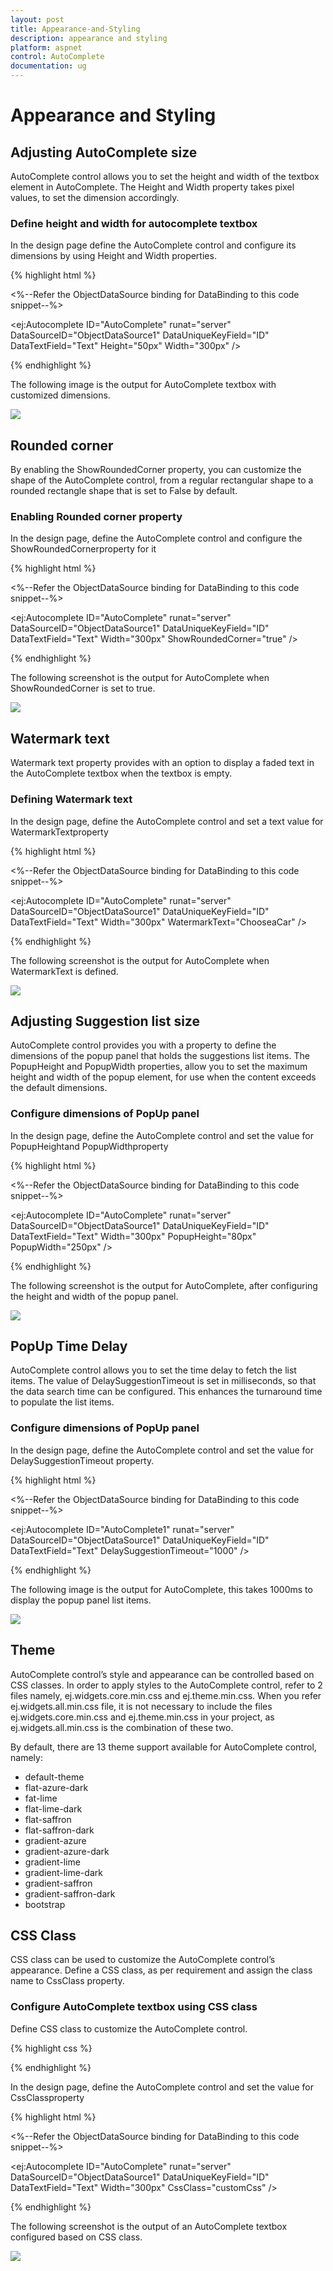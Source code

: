 ```yaml
---
layout: post
title: Appearance-and-Styling
description: appearance and styling
platform: aspnet
control: AutoComplete
documentation: ug
---
```


# Appearance and Styling

## Adjusting AutoComplete size

AutoComplete control allows you to set the height and width of the textbox element in AutoComplete. The Height and Width property takes pixel values, to set the dimension accordingly.

### Define height and width for autocomplete textbox

In the design page define the AutoComplete control and configure its dimensions by using Height and Width properties.

{% highlight html %}

<%--Refer the ObjectDataSource binding for DataBinding to this code snippet--%>

<ej:Autocomplete ID="AutoComplete" runat="server" DataSourceID="ObjectDataSource1" DataUniqueKeyField="ID" DataTextField="Text" Height="50px" Width="300px" />





{% endhighlight %}



The following image is the output for AutoComplete textbox with customized dimensions.

![](Appearance-and-Styling_images/Appearance-and-Styling_img1.png) 



## Rounded corner

By enabling the ShowRoundedCorner property, you can customize the shape of the AutoComplete control, from a regular rectangular shape to a rounded rectangle shape that is set to False by default.

### Enabling Rounded corner property

In the design page, define the AutoComplete control and configure the ShowRoundedCornerproperty for it

{% highlight html %}

<%--Refer the ObjectDataSource binding for DataBinding to this code snippet--%>

<ej:Autocomplete ID="AutoComplete" runat="server" DataSourceID="ObjectDataSource1" DataUniqueKeyField="ID" DataTextField="Text" Width="300px" ShowRoundedCorner="true" />



{% endhighlight %}



The following screenshot is the output for AutoComplete when ShowRoundedCorner is set to true.

![](Appearance-and-Styling_images/Appearance-and-Styling_img2.png)



## Watermark text

Watermark text property provides with an option to display a faded text in the AutoComplete textbox when the textbox is empty.

### Defining Watermark text 

In the design page, define the AutoComplete control and set a text value for WatermarkTextproperty

{% highlight html %}

<%--Refer the ObjectDataSource binding for DataBinding to this code snippet--%>

<ej:Autocomplete ID="AutoComplete" runat="server" DataSourceID="ObjectDataSource1" DataUniqueKeyField="ID" DataTextField="Text" Width="300px" WatermarkText="ChooseaCar" />





{% endhighlight %}



The following screenshot is the output for AutoComplete when WatermarkText is defined.

![](Appearance-and-Styling_images/Appearance-and-Styling_img3.png)



## Adjusting Suggestion list size	

AutoComplete control provides you with a property to define the dimensions of the popup panel that holds the suggestions list items. The PopupHeight and PopupWidth properties, allow you to set the maximum height and width of the popup element, for use when the content exceeds the default dimensions.

### Configure dimensions of PopUp panel

In the design page, define the AutoComplete control and set the value for PopupHeightand PopupWidthproperty

{% highlight html %}

<%--Refer the ObjectDataSource binding for DataBinding to this code snippet--%>

<ej:Autocomplete ID="AutoComplete" runat="server" DataSourceID="ObjectDataSource1" DataUniqueKeyField="ID" DataTextField="Text" Width="300px" PopupHeight="80px" PopupWidth="250px" />



{% endhighlight %}

The following screenshot is the output for AutoComplete, after configuring the height and width of the popup panel.

![](Appearance-and-Styling_images/Appearance-and-Styling_img4.png)



## PopUp Time Delay

AutoComplete control allows you to set the time delay to fetch the list items. The value of DelaySuggestionTimeout is set in milliseconds, so that the data search time can be configured. This enhances the turnaround time to populate the list items.

### Configure dimensions of PopUp panel

In the design page, define the AutoComplete control and set the value for DelaySuggestionTimeout property.

{% highlight html %}

<%--Refer the ObjectDataSource binding for DataBinding to this code snippet--%>

<ej:Autocomplete ID="AutoComplete1" runat="server" DataSourceID="ObjectDataSource1" DataUniqueKeyField="ID" DataTextField="Text" DelaySuggestionTimeout="1000" />



{% endhighlight %}

The following image is the output for AutoComplete, this takes 1000ms to display the popup panel list items.

![](Appearance-and-Styling_images/Appearance-and-Styling_img5.png) 







## Theme

AutoComplete control’s style and appearance can be controlled based on CSS classes. In order to apply styles to the AutoComplete control, refer to 2 files namely, ej.widgets.core.min.css and ej.theme.min.css. When you refer ej.widgets.all.min.css file, it is not necessary to include the files ej.widgets.core.min.css and ej.theme.min.css in your project, as ej.widgets.all.min.css is the combination of these two. 

By default, there are 13 theme support available for AutoComplete control, namely:

* default-theme
* flat-azure-dark
* fat-lime
* flat-lime-dark
* flat-saffron
* flat-saffron-dark
* gradient-azure
* gradient-azure-dark
* gradient-lime
* gradient-lime-dark
* gradient-saffron
* gradient-saffron-dark
* bootstrap

## CSS Class

CSS class can be used to customize the AutoComplete control’s appearance. Define a CSS class, as per requirement and assign the class name to CssClass property.

### Configure AutoComplete textbox using CSS class

Define CSS class to customize the AutoComplete control.



{% highlight css %}

<style type="text/css">

        /* Customize the PopUp panel */

        .customCss

        {

            border-color:Purple;

            background-color: #E0E0E0;

        }

        /* Customize the AutoComplete input textbox */

       .customCss .e-autocomplete

       {

          background-color: #FFFFCC;

          font-weight:bold;

          font-family: sans-serif;

       }

    </style>







{% endhighlight %}



In the design page, define the AutoComplete control and set the value for CssClassproperty

{% highlight html %}

<%--Refer the ObjectDataSource binding for DataBinding to this code snippet--%>

<ej:Autocomplete ID="AutoComplete" runat="server" DataSourceID="ObjectDataSource1" DataUniqueKeyField="ID" DataTextField="Text" Width="300px" CssClass="customCss" />



{% endhighlight %}



The following screenshot is the output of an AutoComplete textbox configured based on CSS class.

![](Appearance-and-Styling_images/Appearance-and-Styling_img6.png)



